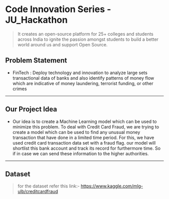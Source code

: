 # Code Innovation Series - JU_Hackathon
> It creates an open-source platform for 25+ colleges and students across India to ignite the passion amongst students to build a better world around us and support Open Source.
##
## Problem Statement
- FinTech : Deploy technology and innovation to analyze large sets transactional data of banks and also identify patterns of money flow which are indicative of money laundering, terrorist funding, or other crimes
---
## Our Project Idea 
- Our idea is to create a Machine Learning model which can be used to minimize this problem. To deal with Credit Card Fraud, we are trying to create a model which can be used to find any unusual money transaction that have done in a limited time period. For this, we have used credit card transaction data set with a fraud flag. our model will shortlist this bank account and track its record for furthermore time. So if in case we can send these information to the higher authorities.
---
## Dataset
> for the dataset refer this link:- https://www.kaggle.com/mlg-ulb/creditcardfraud
